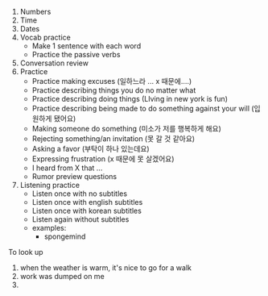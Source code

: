 1. Numbers
2. Time
3. Dates
4. Vocab practice
    - Make 1 sentence with each word
    - Practice the passive verbs
5. Conversation review
5. Practice
    - Practice making excuses (일하느라 ... x 때문에....)
    - Practice describing things you do no matter what 
    - Practice describing doing things (LIving in new york is fun)
    - Practice describing being made to do something against your will (입원하게 됐어요)
    - Making someone do something (미소가 저를 행복하게 해요)
    - Rejecting something/an invitation (못 갈 것 같아요)
    - Asking a favor (부탁이 하나 있는데요)
    - Expressing frustration (x 때문에 못 살겠어요)
    - I heard from X that ...
    - Rumor preview questions
7. Listening practice
    - Listen once with no subtitles
    - Listen once with english subtitles
    - Listen once with korean subtitles
    - Listen again without subtitles
    - examples:
        - spongemind 




To look up
1. when the weather is warm, it's nice to go for a walk
2. work was dumped on me
3. 